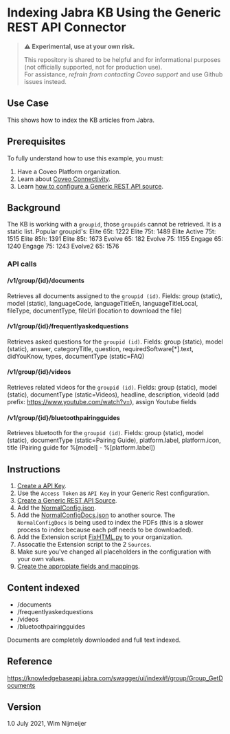 # Indexing Jabra KB Using the Generic REST API Connector

> **:warning: Experimental, use at your own risk.**
> 
> This repository is shared to be helpful and for informational purposes (not officially supported, not for production use).  
> For assistance, _refrain from contacting Coveo support_ and use Github issues instead.

## Use Case
This shows how to index the KB articles from Jabra.

## Prerequisites
To fully understand how to use this example, you must:
1. Have a Coveo Platform organization.
2. Learn about [Coveo Connectivity](https://docs.coveo.com/en/1702/).
3. Learn [how to configure a Generic REST API source](https://docs.coveo.com/en/1896/).

## Background
The KB is working with a `groupid`, those `groupids` cannot be retrieved. It is a static list.
Popular groupid's:
Elite 65t: 1222
Elite 75t: 1489
Elite Active 75t: 1515
Elite 85h: 1391
Elite 85t: 1673
Evolve 65: 182
Evolve 75: 1155
Engage 65: 1240
Engage 75: 1243
Evolve2 65: 1576

### API calls
#### /v1/group/{id}/documents
Retrieves all documents assigned to the `groupid (id)`.
Fields: group (static), model (static), languageCode, languageTitleEn, languageTitleLocal, fileType, documentType, fileUrl (location to download the file)

#### /v1/group/{id}/frequentlyaskedquestions
Retrieves asked questions for the `groupid (id)`.
Fields: group (static), model (static), answer, categoryTitle, question, requiredSoftware[*].text, didYouKnow, types, documentType (static=FAQ)

#### /v1/group/{id}/videos
Retrieves related videos for the `groupid (id)`.
Fields: group (static), model (static), documentType (static=Videos), headline, description, videoId (add prefix: https://www.youtube.com/watch?v=), assign Youtube fields

#### /v1/group/{id}/bluetoothpairingguides
Retrieves bluetooth for the `groupid (id)`.
Fields: group (static), model (static), documentType (static=Pairing Guide), platform.label, platform.icon, title (Pairing guide for %[model] - %[platform.label])


## Instructions
1. [Create a API Key](https://developer.jabra.com/site/global/home/index.gsp).
2. Use the `Access Token` as `API Key` in your Generic Rest configuration.
3. [Create a Generic REST API Source](https://docs.coveo.com/en/1896/). 
4. Add the  [NormalConfig.json](https://github.com/coveooss/connectivity-library/blob/master/JabraKB/index/NormalConfig.json). 
5. Add the  [NormalConfigDocs.json](https://github.com/coveooss/connectivity-library/blob/master/JabraKB/index/NormalConfig.json) to another source. The `NormalConfigDocs` is being used to index the PDFs (this is a slower process to index because each pdf needs to be downloaded). 
5. Add the Extension script [FixHTML.py](https://github.com/coveooss/connectivity-library/blob/master/JabraKB/FixHTML.py) to your organization.
6. Assocatie the Extension script to the 2 `Sources`.
7. Make sure you've changed all placeholders in the configuration with your own values.
8. [Create the appropiate fields and mappings](https://docs.coveo.com/en/1896/#completion).

## Content indexed
* /documents
* /frequentlyaskedquestions
* /videos
* /bluetoothpairingguides


Documents are completely downloaded and full text indexed.



## Reference
https://knowledgebaseapi.jabra.com/swagger/ui/index#!/group/Group_GetDocuments


## Version
1.0 July 2021, Wim Nijmeijer

